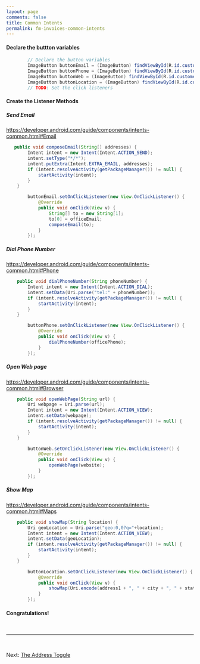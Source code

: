 ```yaml
---
layout: page
comments: false
title: Common Intents
permalink: fm-invoices-common-intents
---
```


#### Declare the buttton variables

```java
        // Declare the button variables
        ImageButton buttonEmail = (ImageButton) findViewById(R.id.customer_detail_button_email);
        ImageButton buttonPhone = (ImageButton) findViewById(R.id.customer_detail_button_phone);
        ImageButton buttonWeb = (ImageButton) findViewById(R.id.customer_detail_button_web);
        ImageButton buttonLocation = (ImageButton) findViewById(R.id.customer_detail_button_location);
        // TODO: Set the click listeners
```
#### Create the Listener Methods

##### Send Email


https://developer.android.com/guide/components/intents-common.html#Email

```java
   public void composeEmail(String[] addresses) {
        Intent intent = new Intent(Intent.ACTION_SEND);
        intent.setType("*/*");
        intent.putExtra(Intent.EXTRA_EMAIL, addresses);
        if (intent.resolveActivity(getPackageManager()) != null) {
            startActivity(intent);
        }
    }
```

```java
        buttonEmail.setOnClickListener(new View.OnClickListener() {
            @Override
            public void onClick(View v) {
                String[] to = new String[1];
                to[0] = officeEmail;
                composeEmail(to);
            }
        });
```

##### Dial Phone Number

https://developer.android.com/guide/components/intents-common.html#Phone

```java
    public void dialPhoneNumber(String phoneNumber) {
        Intent intent = new Intent(Intent.ACTION_DIAL);
        intent.setData(Uri.parse("tel:" + phoneNumber));
        if (intent.resolveActivity(getPackageManager()) != null) {
            startActivity(intent);
        }
    }
```

```java
        buttonPhone.setOnClickListener(new View.OnClickListener() {
            @Override
            public void onClick(View v) {
                dialPhoneNumber(officePhone);
            }
        });
```

##### Open Web page

https://developer.android.com/guide/components/intents-common.html#Browser

```java
    public void openWebPage(String url) {
        Uri webpage = Uri.parse(url);
        Intent intent = new Intent(Intent.ACTION_VIEW);
        intent.setData(webpage);
        if (intent.resolveActivity(getPackageManager()) != null) {
            startActivity(intent);
        }
    }
```

```java
        buttonWeb.setOnClickListener(new View.OnClickListener() {
            @Override
            public void onClick(View v) {
                openWebPage(website);
            }
        });
```

##### Show Map


https://developer.android.com/guide/components/intents-common.html#Maps

```java
    public void showMap(String location) {
        Uri geoLocation = Uri.parse("geo:0,0?q="+location);
        Intent intent = new Intent(Intent.ACTION_VIEW);
        intent.setData(geoLocation);
        if (intent.resolveActivity(getPackageManager()) != null) {
            startActivity(intent);
        }
    }
```

```java
        buttonLocation.setOnClickListener(new View.OnClickListener() {
            @Override
            public void onClick(View v) {
                showMap(Uri.encode(address1 + ", " + city + ", " + state + ", " + postalCode));
            }
        });
```


#### Congratulations!

<br/>
<hr/>
<br/>

Next: <a href="/fm-invoices-address-toggle.html">The Address Toggle</a>